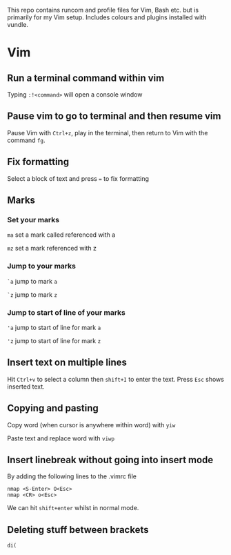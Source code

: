 This repo contains runcom and profile files for Vim, Bash etc. but is primarily for my Vim setup.
Includes colours and plugins installed with vundle.


# Vim

## Run a terminal command within vim

Typing `:!<command>` will open a console window

## Pause vim to go to terminal and then resume vim

Pause Vim with `Ctrl+z`, play in the terminal, then return to Vim with the command `fg`.


## Fix formatting

Select a block of text and press `=` to fix formatting




## Marks

### Set your marks

`ma` set a mark called referenced with a

`mz` set a mark referenced with z

### Jump to your marks

`` `a `` jump to mark `a`

`` `z `` jump to mark `z`

### Jump to start of line of your marks

`'a` jump to start of line for mark `a`

`'z` jump to start of line for mark `z`




## Insert text on multiple lines

Hit `Ctrl+v` to select a column then `shift+I` to enter the text. Press `Esc` shows inserted text.




## Copying and pasting

Copy word (when cursor is anywhere within word) with `yiw`

Paste text and replace word with `viwp`



## Insert linebreak without going into insert mode

By adding the following lines to the .vimrc file

```
nmap <S-Enter> O<Esc>
nmap <CR> o<Esc>
```

We can hit `shift+enter` whilst in normal mode.

## Deleting stuff between brackets
```
di(
```



